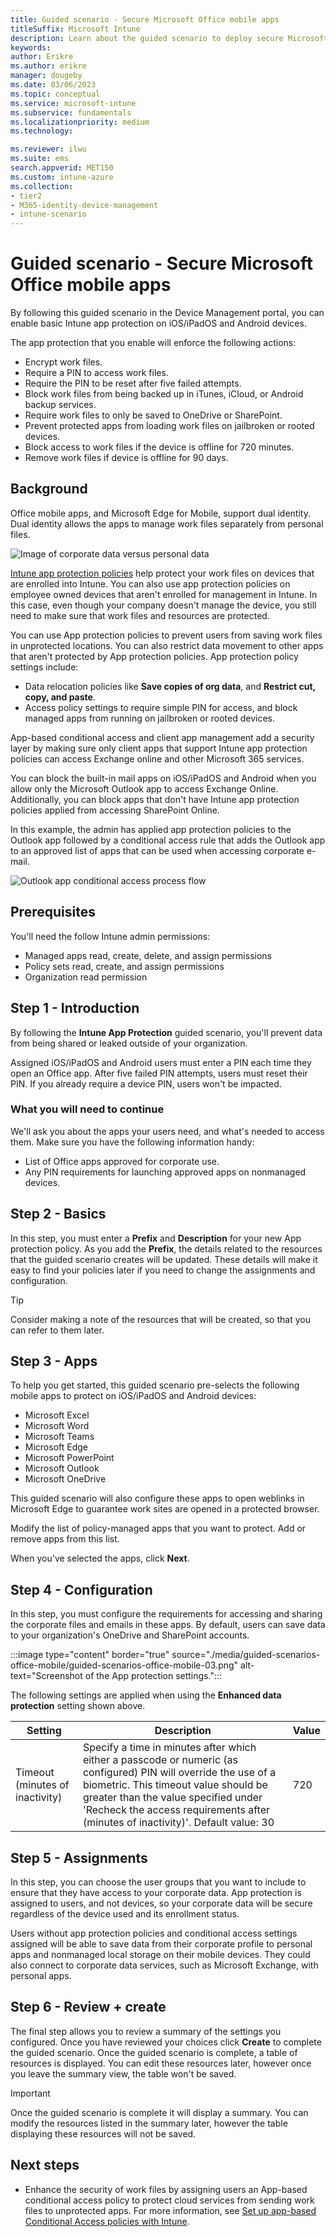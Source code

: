 ```yaml
---
title: Guided scenario - Secure Microsoft Office mobile apps
titleSuffix: Microsoft Intune
description: Learn about the guided scenario to deploy secure Microsoft Office mobile apps from the Microsoft 365 Device Management portal.
keywords:
author: Erikre
ms.author: erikre
manager: dougeby
ms.date: 03/06/2023
ms.topic: conceptual
ms.service: microsoft-intune
ms.subservice: fundamentals
ms.localizationpriority: medium
ms.technology:

ms.reviewer: ilwu
ms.suite: ems
search.appverid: MET150
ms.custom: intune-azure
ms.collection:
- tier2
- M365-identity-device-management
- intune-scenario
---
```


# Guided scenario - Secure Microsoft Office mobile apps

By following this guided scenario in the Device Management portal, you can enable basic Intune app protection on iOS/iPadOS and Android devices.

The app protection that you enable will enforce the following actions:

- Encrypt work files.
- Require a PIN to access work files.
- Require the PIN to be reset after five failed attempts.
- Block work files from being backed up in iTunes, iCloud, or Android backup services.  
- Require work files to only be saved to OneDrive or SharePoint.
- Prevent protected apps from loading work files on jailbroken or rooted devices.
- Block access to work files if the device is offline for 720 minutes.
- Remove work files if device is offline for 90 days.

## Background

Office mobile apps, and Microsoft Edge for Mobile, support dual identity. Dual identity allows the apps to manage work files separately from personal files. 

![Image of corporate data versus personal data](./media/guided-scenarios-office-mobile/guided-scenarios-office-mobile-01.png)

[Intune app protection policies](../apps/app-protection-policy.md) help protect your work files on devices that are enrolled into Intune. You can also use app protection policies on employee owned devices that aren't enrolled for management in Intune. In this case, even though your company doesn't manage the device, you still need to make sure that work files and resources are protected.

You can use App protection policies to prevent users from saving work files in unprotected locations. You can also restrict data movement to other apps that aren't protected by App protection policies. App protection policy settings include:

- Data relocation policies like **Save copies of org data**, and **Restrict cut, copy, and paste**.
- Access policy settings to require simple PIN for access, and block managed apps from running on jailbroken or rooted devices.

App-based conditional access and client app management add a security layer by making sure only client apps that support Intune app protection policies can access Exchange online and other Microsoft 365 services.

You can block the built-in mail apps on iOS/iPadOS and Android when you allow only the Microsoft Outlook app to access Exchange Online. Additionally, you can block apps that don't have Intune app protection policies applied from accessing SharePoint Online.

In this example, the admin has applied app protection policies to the Outlook app followed by a conditional access rule that adds the Outlook app to an approved list of apps that can be used when accessing corporate e-mail.

![Outlook app conditional access process flow](./media/guided-scenarios-office-mobile/guided-scenarios-office-mobile-02.png)

## Prerequisites

You'll need the follow Intune admin permissions:

- Managed apps read, create, delete, and assign permissions
- Policy sets read, create, and assign permissions
- Organization read permission

## Step 1 - Introduction

By following the **Intune App Protection** guided scenario, you'll prevent data from being shared or leaked outside of your organization. 

Assigned iOS/iPadOS and Android users must enter a PIN each time they open an Office app. After five failed PIN attempts, users must reset their PIN. If you already require a device PIN, users won't be impacted.​

### What you will need to continue

We'll ask you about the apps your users need, and what's needed to access them. Make sure you have the following information handy:

- List of Office apps approved for corporate use.
- Any PIN requirements for launching approved apps on nonmanaged devices.

## Step 2 - Basics

In this step, you must enter a **Prefix** and **Description** for your new App protection policy. As you add the **Prefix**, the details related to the resources that the guided scenario creates will be updated. These details will make it easy to find your policies later if you need to change the assignments and configuration.

> [!TIP]
> Consider making a note of the resources that will be created, so that you can refer to them later.

## Step 3 - Apps

To help you get started, this guided scenario pre-selects the following mobile apps to protect on iOS/iPadOS and Android devices:

- Microsoft Excel
- Microsoft Word
- Microsoft Teams
- Microsoft Edge
- Microsoft PowerPoint
- Microsoft Outlook
- Microsoft OneDrive

This guided scenario will also configure these apps to open weblinks in Microsoft Edge to guarantee work sites are opened in a protected browser.

Modify the list of policy-managed apps that you want to protect. Add or remove apps from this list.

When you've selected the apps, click **Next**.

## Step 4 - Configuration

In this step, you must configure the requirements for accessing and sharing the corporate files and emails in these apps. By default, users can save data to your organization's OneDrive and SharePoint accounts.

:::image type="content" border="true" source="./media/guided-scenarios-office-mobile/guided-scenarios-office-mobile-03.png" alt-text="Screenshot of the App protection settings.":::

The following settings are applied when using the **Enhanced data protection** setting shown above.

| Setting | Description | Value |
|---------------------------------------------------------------|-------------------------------------------------------------------------------------------------------------------------------------------------------------------------------------------------------------------------------------------------------------------------------------|---------------|
|Timeout (minutes of inactivity) |Specify a time in minutes after which either a passcode or numeric (as configured) PIN will override the use of a biometric. This timeout value should be greater than the value specified under 'Recheck the access requirements after (minutes of inactivity)'. Default value: 30 | 720

## Step 5 - Assignments

In this step, you can choose the user groups that you want to include to ensure that they have access to your corporate data. App protection is assigned to users, and not devices, so your corporate data will be secure regardless of the device used and its enrollment status.

Users without app protection policies and conditional access settings assigned will be able to save data from their corporate profile to personal apps and nonmanaged local storage on their mobile devices. They could also connect to corporate data services, such as Microsoft Exchange, with personal apps.

## Step 6 - Review + create

The final step allows you to review a summary of the settings you configured. Once you have reviewed your choices click **Create** to complete the guided scenario. Once the guided scenario is complete, a table of resources is displayed. You can edit these resources later, however once you leave the summary view, the table won't be saved.

> [!IMPORTANT]
> Once the guided scenario is complete it will display a summary. You can modify the resources listed in the summary later, however the table displaying these resources will not be saved.

## Next steps

- Enhance the security of work files by assigning users an App-based conditional access policy to protect cloud services from sending work files to unprotected apps. For more information, see [Set up app-based Conditional Access policies with Intune](../protect/app-based-conditional-access-intune-create.md).
